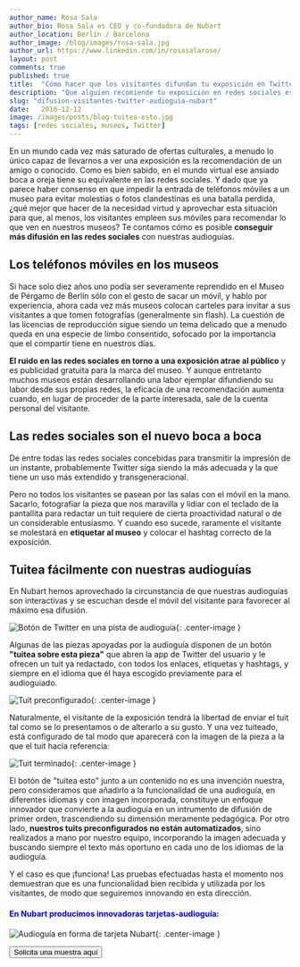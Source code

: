```yaml
---
author_name: Rosa Sala
author_bio: Rosa Sala es CEO y co-fundadora de Nubart
author_location: Berlín / Barcelona
author_image: /blog/images/rosa-sala.jpg
author_url: https://www.linkedin.com/in/rosasalarose/
layout: post
comments: true
published: true
title:  "Cómo hacer que los visitantes difundan tu exposición en Twitter"
description: "Que alguien recomiende tu exposición en redes sociales es estupendo para atraer visitas a tu museo. ¿Por qué no emplear para ello una audioguía?"
slug: "difusion-visitantes-twitter-audioguia-nubart"
date:   2016-12-12
image: /images/posts/blog-tuitea-esto.jpg
tags: [redes sociales, museos, Twitter]
---
```


En un mundo cada vez más saturado de ofertas culturales, a menudo lo único capaz de llevarnos a ver una exposición es la recomendación de un amigo o conocido. Como es bien sabido, en el mundo virtual ese ansiado boca a oreja tiene su equivalente en las redes sociales. Y dado que ya parece haber consenso en que impedir la entrada de teléfonos móviles a un museo para evitar molestias o fotos clandestinas es una batalla perdida, ¿qué mejor que hacer de la necesidad virtud y aprovechar esta situación para que, al menos, los visitantes empleen sus móviles para recomendar lo que ven en nuestros museos? Te contamos cómo es posible **conseguir más difusión en las redes sociales** con nuestras audioguías.

<!--more-->

## Los teléfonos móviles en los museos

 Si hace solo diez años uno podía ser severamente reprendido en el Museo de Pérgamo de Berlín sólo con el gesto de sacar un móvil, y hablo por experiencia, ahora cada vez más museos colocan carteles para invitar a sus visitantes a que tomen fotografías (generalmente sin flash). La cuestión de las licencias de reproducción sigue siendo un tema delicado que a menudo queda en una especie de limbo consentido, sofocado por la importancia que el compartir tiene en nuestros días.

 **El ruido en las redes sociales en torno a una exposición atrae al público** y es publicidad gratuita para la marca del museo. Y aunque entretanto muchos museos están desarrollando una labor ejemplar difundiendo su labor desde sus propias redes, la eficacia de una recomendación aumenta cuando, en lugar de proceder de la parte interesada, sale de la cuenta personal del visitante.

## Las redes sociales son el nuevo boca a boca

De entre todas las redes sociales concebidas para transmitir la impresión de un instante, probablemente Twitter siga siendo la más adecuada y la que tiene un uso más extendido y transgeneracional.

Pero no todos los visitantes se pasean por las salas con el móvil en la mano. Sacarlo, fotografiar la pieza que nos maravilla y lidiar con el teclado de la pantallita para redactar un tuit requiere de cierta proactividad natural o de un considerable entusiasmo. Y cuando eso sucede, raramente el visitante se molestará en **etiquetar al museo** y colocar el hashtag correcto de la exposición.

## Tuitea fácilmente con nuestras audioguías

En Nubart hemos aprovechado la circunstancia de que nuestras audioguías son interactivas y se escuchan desde el móvil del visitante para favorecer al máximo esa difusión.

![Botón de Twitter en una pista de audioguía]({{site.baseurl}}/images/posts/tuit-choi.png){: .center-image }

Algunas de las piezas apoyadas por la audioguía disponen de un botón **"tuitea sobre esta pieza"** que abren la app de Twitter del usuario y le ofrecen un tuit ya redactado, con todos los enlaces, etiquetas y hashtags, y  siempre en el idioma que él haya escogido previamente para el audioguiado.

![Tuit preconfigurado]({{site.baseurl}}/images/posts/tuit-preconfigurado.png){: .center-image }

Naturalmente, el visitante de la exposición tendrá la libertad de enviar el tuit tal como se lo presentamos o de alterarlo a su gusto. Y una vez tuiteado, está configurado de tal modo que aparecerá con la imagen de la pieza a la que el tuit hacía referencia:

![Tuit terminado]({{site.baseurl}}/images/posts/tuit-terminado.jpg){: .center-image }

El botón de "tuitea esto" junto a un contenido no es una invención nuestra, pero consideramos que añadirlo a la funcionalidad de una audioguía, en diferentes idiomas y con imagen incorporada, constituye un enfoque innovador que convierte a la audioguía en un intrumento de difusión de primer orden, trascendiendo su dimensión meramente pedagógica. Por otro lado, **nuestros tuits preconfigurados no están automatizados**, sino realizados a mano por nuestro equipo, incorporando la imagen adecuada y buscando siempre el texto más oportuno en cada uno de los idiomas de la audioguía.

Y el caso es que ¡funciona! Las pruebas efectuadas hasta el momento nos demuestran que es una funcionalidad bien recibida y utilizada por los visitantes, de modo que seguiremos innovando en esta dirección.

#### <font color="blue">En Nubart producimos innovadoras tarjetas-audioguía:</font>

![Audioguía en forma de tarjeta Nubart]({{site.baseurl}}/images/posts/proceso-nubart.png){: .center-image }

<form action="../../../../../es">
    <input type="submit" value="Solicita una muestra aquí" />
</form>